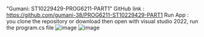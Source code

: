 "Gumani: ST10229429-PROG6211-PART1" 
GitHub link : https://github.com/gumani-38/PROG6211-ST10229429-PART1
Run App : you clone the repository or download then open with visual studio 2022, run the program.cs file
![image](https://user-images.githubusercontent.com/68955195/234526741-409d82bb-ece7-47cf-ab22-10f63ab64b51.png)
![image](https://user-images.githubusercontent.com/68955195/234527021-311d9d7a-397c-48a5-b7c5-25da1a85b16d.png)


